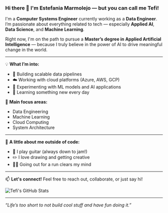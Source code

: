 ### Hi there 👋 I'm Estefania Marmolejo — but you can call me Tefi!

I'm a **Computer Systems Engineer** currently working as a **Data Engineer**. I’m passionate about everything related to tech — especially **Applied AI**, **Data Science**, and **Machine Learning**.

Right now, I'm on the path to pursue a **Master’s degree in Applied Artificial Intelligence** — because I truly believe in the power of AI to drive meaningful change in the world.

---

💡 **What I’m into:**
- 🔧 Building scalable data pipelines
- ☁️ Working with cloud platforms (Azure, AWS, GCP)
- 🤖 Experimenting with ML models and AI applications
- 🧠 Learning something new every day

🎯 **Main focus areas:**
- Data Engineering
- Machine Learning
- Cloud Computing
- System Architecture

---

🎨 **A little about me outside of code:**
- 🎸 I play guitar (always down to jam!)
- ✏️ I love drawing and getting creative
- 🏃‍♀️ Going out for a run clears my mind

---

📫 **Let's connect!**
Feel free to reach out, collaborate, or just say hi!

<!-- Optional: Add some flair below 👇 -->

![Tefi's GitHub Stats](https://github-readme-stats.vercel.app/api?username=estefaniams-han&show_icons=true&theme=tokyonight)

---

_“Life’s too short to not build cool stuff and have fun doing it.”_

